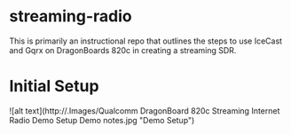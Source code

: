 # streaming-radio
This is primarily an instructional repo that outlines the steps to use IceCast and Gqrx on DragonBoards 820c in creating a streaming SDR.

# Initial Setup

![alt text](http://.Images/Qualcomm DragonBoard 820c Streaming Internet Radio Demo Setup Demo notes.jpg "Demo Setup")


